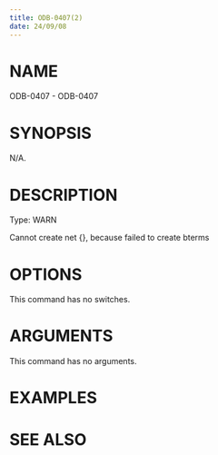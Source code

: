 ```yaml
---
title: ODB-0407(2)
date: 24/09/08
---
```


# NAME

ODB-0407 - ODB-0407

# SYNOPSIS

N/A.

# DESCRIPTION

Type: WARN

Cannot create net {}, because failed to create bterms

# OPTIONS

This command has no switches.

# ARGUMENTS

This command has no arguments.

# EXAMPLES

# SEE ALSO
